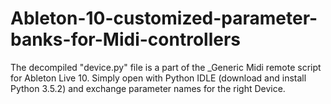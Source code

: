 # Ableton-10-customized-parameter-banks-for-Midi-controllers
The decompiled "device.py" file is a part of the _Generic Midi remote script for Ableton Live 10. Simply open with Python IDLE (download and install Python 3.5.2) and exchange parameter names for the right Device.
